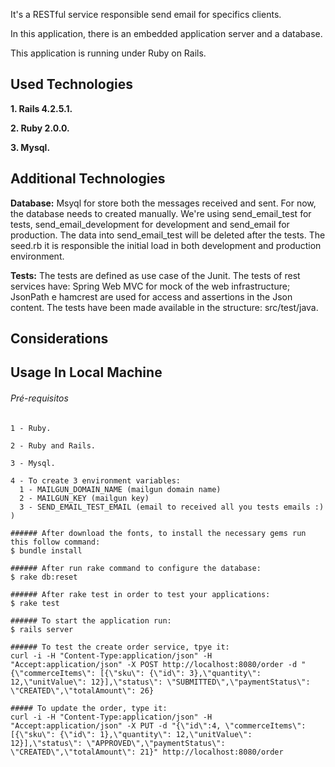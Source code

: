It's a RESTful service responsible send email for specifics clients.

In this application, there is an embedded application server and a database.

This application is running under Ruby on Rails.


## Used Technologies

**1. Rails 4.2.5.1.**

**2. Ruby 2.0.0.**

**3. Mysql.**

## Additional Technologies

**Database:** Msyql for store both the messages received and sent. For now, the database needs to created manually. We're using send_email_test for tests, send_email_development for development and send_email for production. The data into send_email_test will be deleted after the tests. The seed.rb it is responsible the initial load in both development and production environment.

**Tests:** The tests are defined as use case of the Junit. The tests of rest services have: Spring Web MVC for mock of the web infrastructure; JsonPath e hamcrest are used for access and assertions in the Json content. The tests have been made available in the structure: src/test/java.

## Considerations

## Usage In Local Machine

###### Pré-requisitos
```
1 - Ruby.

2 - Ruby and Rails.

3 - Mysql.

4 - To create 3 environment variables:
  1 - MAILGUN_DOMAIN_NAME (mailgun domain name)
  2 - MAILGUN_KEY (mailgun key)
  3 - SEND_EMAIL_TEST_EMAIL (email to received all you tests emails :) )

###### After download the fonts, to install the necessary gems run this follow command:
$ bundle install

###### After run rake command to configure the database:
$ rake db:reset

###### After rake test in order to test your applications:
$ rake test

###### To start the application run:
$ rails server

###### To test the create order service, tpye it:
curl -i -H "Content-Type:application/json" -H "Accept:application/json" -X POST http://localhost:8080/order -d "{\"commerceItems\": [{\"sku\": {\"id\": 3},\"quantity\": 12,\"unitValue\": 12}],\"status\": \"SUBMITTED\",\"paymentStatus\": \"CREATED\",\"totalAmount\": 26}

##### To update the order, type it:
curl -i -H "Content-Type:application/json" -H "Accept:application/json" -X PUT -d "{\"id\":4, \"commerceItems\": [{\"sku\": {\"id\": 1},\"quantity\": 12,\"unitValue\": 12}],\"status\": \"APPROVED\",\"paymentStatus\": \"CREATED\",\"totalAmount\": 21}" http://localhost:8080/order

